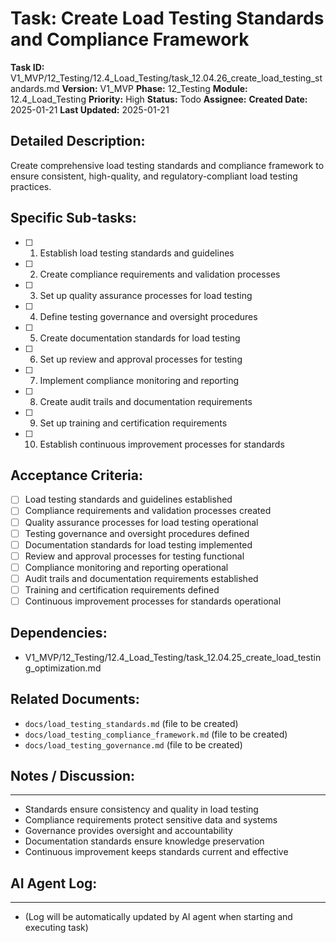 # Task: Create Load Testing Standards and Compliance Framework

**Task ID:** V1_MVP/12_Testing/12.4_Load_Testing/task_12.04.26_create_load_testing_standards.md
**Version:** V1_MVP
**Phase:** 12_Testing
**Module:** 12.4_Load_Testing
**Priority:** High
**Status:** Todo
**Assignee:**
**Created Date:** 2025-01-21
**Last Updated:** 2025-01-21

## Detailed Description:
Create comprehensive load testing standards and compliance framework to ensure consistent, high-quality, and regulatory-compliant load testing practices.

## Specific Sub-tasks:
- [ ] 1. Establish load testing standards and guidelines
- [ ] 2. Create compliance requirements and validation processes
- [ ] 3. Set up quality assurance processes for load testing
- [ ] 4. Define testing governance and oversight procedures
- [ ] 5. Create documentation standards for load testing
- [ ] 6. Set up review and approval processes for testing
- [ ] 7. Implement compliance monitoring and reporting
- [ ] 8. Create audit trails and documentation requirements
- [ ] 9. Set up training and certification requirements
- [ ] 10. Establish continuous improvement processes for standards

## Acceptance Criteria:
- [ ] Load testing standards and guidelines established
- [ ] Compliance requirements and validation processes created
- [ ] Quality assurance processes for load testing operational
- [ ] Testing governance and oversight procedures defined
- [ ] Documentation standards for load testing implemented
- [ ] Review and approval processes for testing functional
- [ ] Compliance monitoring and reporting operational
- [ ] Audit trails and documentation requirements established
- [ ] Training and certification requirements defined
- [ ] Continuous improvement processes for standards operational

## Dependencies:
- V1_MVP/12_Testing/12.4_Load_Testing/task_12.04.25_create_load_testing_optimization.md

## Related Documents:
- `docs/load_testing_standards.md` (file to be created)
- `docs/load_testing_compliance_framework.md` (file to be created)
- `docs/load_testing_governance.md` (file to be created)

## Notes / Discussion:
---
* Standards ensure consistency and quality in load testing
* Compliance requirements protect sensitive data and systems
* Governance provides oversight and accountability
* Documentation standards ensure knowledge preservation
* Continuous improvement keeps standards current and effective

## AI Agent Log:
---
* (Log will be automatically updated by AI agent when starting and executing task)